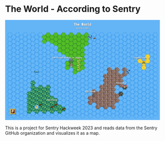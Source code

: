 # The World -  According to Sentry

![Sentry Map Screenshot](media/screenshot.png)

This is a project for Sentry Hackweek 2023 and reads data from the Sentry GitHub organization and visualizes it as a map.
